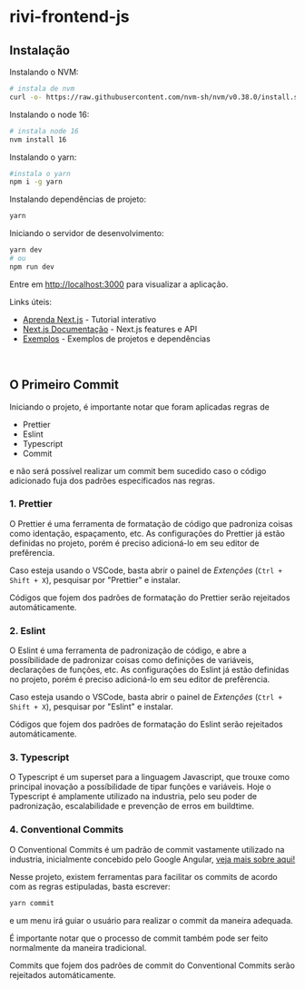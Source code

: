 # rivi-frontend-js

## Instalação

Instalando o NVM:

```sh
# instala de nvm
curl -o- https://raw.githubusercontent.com/nvm-sh/nvm/v0.38.0/install.sh | bash
```

Instalando o node 16:

```sh
# instala node 16
nvm install 16
```

Instalando o yarn:

```sh
#instala o yarn
npm i -g yarn
```

Instalando dependências de projeto:

```sh
yarn
```

Iniciando o servidor de desenvolvimento:

```sh
yarn dev
# ou
npm run dev
```

Entre em [http://localhost:3000](http://localhost:3000) para visualizar a aplicação.

Links úteis:

- [Aprenda Next.js](https://nextjs.org/learn/foundations/about-nextjs) - Tutorial interativo
- [Next.js Documentação](https://nextjs.org/docs) - Next.js features e API
- [Exemplos](https://github.com/vercel/next.js/tree/deprecated-main/examples) - Exemplos de projetos e dependências

<br/>

## O Primeiro Commit

Iniciando o projeto, é importante notar que foram aplicadas regras de

- Prettier
- Eslint
- Typescript
- Commit

e não será possível realizar um commit bem sucedido caso o código adicionado fuja dos padrões especificados nas regras.

### **1. Prettier**

O Prettier é uma ferramenta de formatação de código que padroniza coisas como identação, espaçamento, etc.
As configurações do Prettier já estão definidas no projeto, porém é preciso adicioná-lo em seu editor de prefêrencia.

Caso esteja usando o VSCode, basta abrir o painel de _Extenções_ (`Ctrl + Shift + X`), pesquisar por "Prettier" e instalar.

Códigos que fojem dos padrões de formatação do Prettier serão rejeitados automáticamente.

### **2. Eslint**

O Eslint é uma ferramenta de padronização de código, e abre a possíbilidade de padronizar coisas como definições de variáveis, declarações de funções, etc. As configurações do Eslint já estão definidas no projeto, porém é preciso adicioná-lo em seu editor de prefêrencia.

Caso esteja usando o VSCode, basta abrir o painel de _Extenções_ (`Ctrl + Shift + X`), pesquisar por "Eslint" e instalar.

Códigos que fojem dos padrões de formatação do Eslint serão rejeitados automáticamente.

### **3. Typescript**

O Typescript é um superset para a linguagem Javascript, que trouxe como principal inovação a possíbilidade de tipar funções e variáveis. Hoje o Typescript é amplamente utilizado na industria, pelo seu poder de padronização, escalabilidade e prevenção de erros em buildtime.

### **4. Conventional Commits**

O Conventional Commits é um padrão de commit vastamente utilizado na industria, inicialmente concebido pelo Google Angular, [veja mais sobre aqui!](https://www.conventionalcommits.org/en/v1.0.0/)

Nesse projeto, existem ferramentas para facilitar os commits de acordo com as regras estipuladas, basta escrever:

```sh
yarn commit
```

e um menu irá guiar o usuário para realizar o commit da maneira adequada.

É importante notar que o processo de commit também pode ser feito normalmente da maneira tradicional.

Commits que fojem dos padrões de commit do Conventional Commits serão rejeitados automáticamente.
